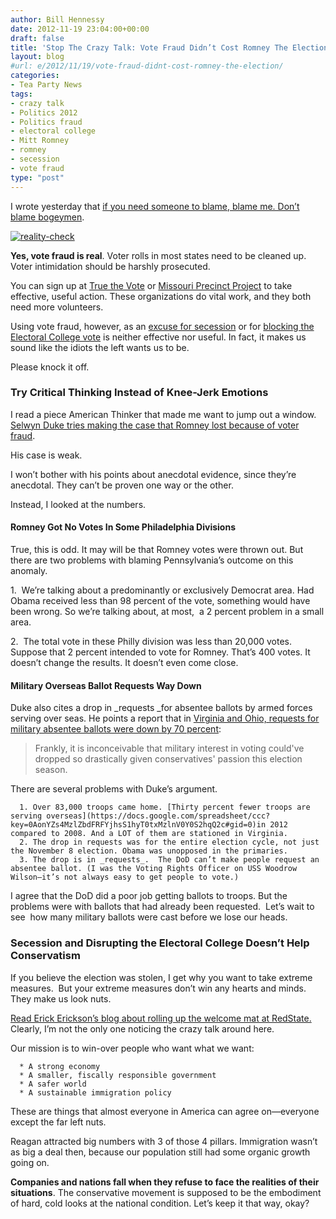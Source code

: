 ```yaml
---
author: Bill Hennessy
date: 2012-11-19 23:04:00+00:00
draft: false
title: 'Stop The Crazy Talk: Vote Fraud Didn’t Cost Romney The Election'
layout: blog
#url: e/2012/11/19/vote-fraud-didnt-cost-romney-the-election/
categories:
- Tea Party News
tags:
- crazy talk
- Politics 2012
- Politics fraud
- electoral college
- Mitt Romney
- romney
- secession
- vote fraud
type: "post"
---
```


I wrote yesterday that [if you need someone to blame, blame me. Don’t blame bogeymen](https://hennessysview.com/2012/11/18/dear-conservatives-we-are-already-losing-2016/).

[![reality-check](https://ludicrite.files.wordpress.com/2012/11/reality-check_thumb.jpg)
](https://ludicrite.files.wordpress.com/2012/11/reality-check.jpg)

**Yes, vote fraud is real**. Voter rolls in most states need to be cleaned up. Voter intimidation should be harshly prosecuted.

You can sign up at [True the Vote](https://www.truethevote.org) or [Missouri Precinct Project](https://www.moprecinctproject.org/) to take effective, useful action. These organizations do vital work, and they both need more volunteers.

Using vote fraud, however, as an [excuse for secession](https://abcnews.go.com/blogs/politics/2012/11/secession-petitions-gain-clicks-fast/) or for [blocking the Electoral College vote](https://beforeitsnews.com/obama-birthplace-controversy/2012/11/new-strategy-to-stop-the-usurper-urgent-call-to-action-the-house-of-representatives-can-choose-our-next-president-so-if-13-of-the-states-17-do-not-cast-their-electoral-college-votes-then-it-2449480.html) is neither effective nor useful. In fact, it makes us sound like the idiots the left wants us to be.

Please knock it off.


### Try Critical Thinking Instead of Knee-Jerk Emotions


I read a piece American Thinker that made me want to jump out a window. [Selwyn Duke tries making the case that Romney lost because of voter fraud](https://www.americanthinker.com/2012/11/was_the_2012_election_stolen.html#ixzz2CbAkXjbu).

His case is weak.

I won’t bother with his points about anecdotal evidence, since they’re anecdotal. They can’t be proven one way or the other.

Instead, I looked at the numbers.


#### Romney Got No Votes In Some Philadelphia Divisions


True, this is odd. It may will be that Romney votes were thrown out. But there are two problems with blaming Pennsylvania’s outcome on this anomaly.

1.  We’re talking about a predominantly or exclusively Democrat area. Had Obama received less than 98 percent of the vote, something would have been wrong. So we’re talking about, at most,  a 2 percent problem in a small area.

2.  The total vote in these Philly division was less than 20,000 votes. Suppose that 2 percent intended to vote for Romney. That’s 400 votes. It doesn’t change the results. It doesn’t even come close.


#### Military Overseas Ballot Requests Way Down


Duke also cites a drop in _requests _for absentee ballots by armed forces serving over seas. He points a report that in [Virginia and Ohio, requests for military absentee ballots were down by 70 percent](https://www.foxnews.com/politics/2012/10/01/military-ballot-requests-down-in-key-battleground-states/):


> Frankly, it is inconceivable that military interest in voting could've dropped so drastically given conservatives' passion this election season.


There are several problems with Duke’s argument.



	  1. Over 83,000 troops came home. [Thirty percent fewer troops are serving overseas](https://docs.google.com/spreadsheet/ccc?key=0AonYZs4MzlZbdFRFYjhsS1hyT0txMzlnV0Y0S2hqQ2c#gid=0)in 2012 compared to 2008. And a LOT of them are stationed in Virginia.
	  2. The drop in requests was for the entire election cycle, not just the November 8 election. Obama was unopposed in the primaries.
	  3. The drop is in _requests_.  The DoD can’t make people request an absentee ballot. (I was the Voting Rights Officer on USS Woodrow Wilson—it’s not always easy to get people to vote.)

I agree that the DoD did a poor job getting ballots to troops. But the problems were with ballots that had already been requested.  Let’s wait to see  how many military ballots were cast before we lose our heads.


### Secession and Disrupting the Electoral College Doesn’t Help Conservatism


If you believe the election was stolen, I get why you want to take extreme measures.  But your extreme measures don’t win any hearts and minds. They make us look nuts.

[Read Erick Erickson’s blog about rolling up the welcome mat at RedState.](https://www.redstate.com/2012/11/13/is-it-time-to-roll-up-the-welcome-mat-here/) Clearly, I’m not the only one noticing the crazy talk around here.

Our mission is to win-over people who want what we want:



	  * A strong economy
	  * A smaller, fiscally responsible government
	  * A safer world
	  * A sustainable immigration policy

These are things that almost everyone in America can agree on—everyone except the far left nuts.

Reagan attracted big numbers with 3 of those 4 pillars. Immigration wasn’t as big a deal then, because our population still had some organic growth going on.

**Companies and nations fall when they refuse to face the realities of their situations**. The conservative movement is supposed to be the embodiment of hard, cold looks at the national condition. Let’s keep it that way, okay?
